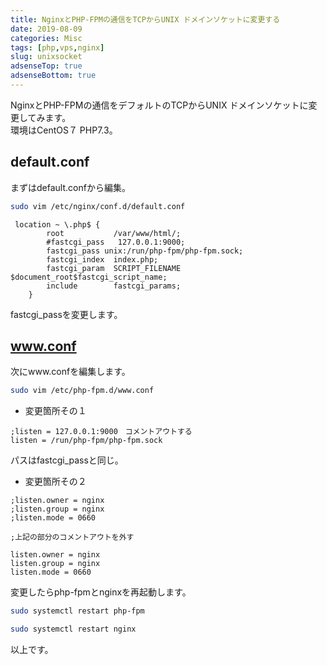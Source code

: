 ```yaml
---
title: NginxとPHP-FPMの通信をTCPからUNIX ドメインソケットに変更する
date: 2019-08-09
categories: Misc
tags: [php,vps,nginx]
slug: unixsocket
adsenseTop: true
adsenseBottom: true
---
```


NginxとPHP-FPMの通信をデフォルトのTCPからUNIX ドメインソケットに変更してみます。  
環境はCentOS７ PHP7.3。

## default.conf

まずはdefault.confから編集。

```sh
sudo vim /etc/nginx/conf.d/default.conf
```

```nginx
 location ~ \.php$ {
        root           /var/www/html/;
        #fastcgi_pass   127.0.0.1:9000;
        fastcgi_pass unix:/run/php-fpm/php-fpm.sock;
        fastcgi_index  index.php;
        fastcgi_param  SCRIPT_FILENAME  $document_root$fastcgi_script_name;
        include        fastcgi_params;
    }
```

fastcgi_passを変更します。

## www.conf

次にwww.confを編集します。

```sh
sudo vim /etc/php-fpm.d/www.conf
```

- 変更箇所その１

```nginx
;listen = 127.0.0.1:9000　コメントアウトする
listen = /run/php-fpm/php-fpm.sock
```

パスはfastcgi_passと同じ。

- 変更箇所その２

```nginx
;listen.owner = nginx
;listen.group = nginx
;listen.mode = 0660

;上記の部分のコメントアウトを外す

listen.owner = nginx
listen.group = nginx
listen.mode = 0660
```


変更したらphp-fpmとnginxを再起動します。

```sh
sudo systemctl restart php-fpm
```

```sh
sudo systemctl restart nginx
```

以上です。